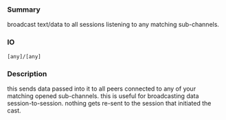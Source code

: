 ### Summary ###

broadcast text/data to all sessions listening to any matching sub-channels.

### IO ###

```[any]/[any]```

### Description ###

this sends data passed into it to all peers connected to any of your matching opened sub-channels. this is useful for broadcasting data session-to-session. nothing gets re-sent to the session that initiated the cast.